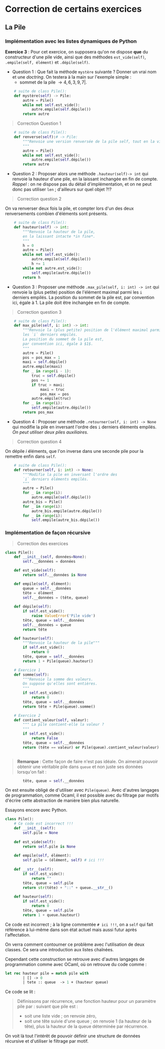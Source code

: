# Correction de certains exercices

## La Pile

### Implémentation avec les listes dynamiques de Python

**Exercice 3** : Pour cet exercice, on supposera qu'on ne dispose **que** du constructeur d'une pile vide, ainsi que des méthodes `est_vide(self)`, `.empile(self, élément)` et `.dépile(self)`. 
* Question 1 : Que fait la méthode `mystère` suivante ? Donner un vrai nom et une *doctring*. On testera à la main sur l'exemple simple : 
    * sommet de la pile $\rightarrow 4, 6, 3, 9, 7 |$.

```python
    # suite de class Pile():
    def mystère(self) -> Pile:
        autre = Pile()
        while not self.est_vide():
            autre.empile(self.dépile())
        return autre
```

> Correction Question 1
```python
    # suite de class Pile():
    def renverse(self):# -> Pile:
        """Renvoie une version renversée de la pile self, tout en la vidant.
        """
        autre = Pile()
        while not self.est_vide():
            autre.empile(self.dépile())
        return autre
```


* Question 2 : Proposer alors une méthode `.hauteur(self)-> int` qui renvoie la hauteur d'une pile, en la laissant inchangée en fin de compte. *Rappel* : on ne dispose pas du détail d'implémentation, et on ne peut donc pas utiliser `len` ; d'ailleurs sur quel objet ?!?

> Correction question 2

On va renverser deux fois la pile, et compter lors d'un des deux renversements combien d'éléments sont présents.

```python
    # suite de class Pile():
    def hauteur(self) -> int:
        """Renvoie la hauteur de la pile,
        en la laissant intacte *in fine*.
        """
        h = 0
        autre = Pile()
        while not self.est_vide():
            autre.empile(self.dépile())
            h += 1
        while not autre.est_vide():
            self.empile(autre.dépile())
        return h
```


* Question 3 : Proposer une méthode `.max_pile(self, i: int) -> int` qui renvoie la (plus petite) position de l'élément maximal parmi les `i` derniers empilés. La position du sommet de la pile est, par convention ici, égale à $1$. La pile doit être inchangée en fin de compte.

> Correction question 3

```python
    # suite de class Pile():
    def max_pile(self, i: int) -> int:
        """Renvoie la (plus petite) position de l'élément maximal parmi
        les `i` derniers empilés.
        La position du sommet de la pile est,
        par convention ici, égale à $1$.
        """
        autre = Pile()
        pos = pos_max = 1
        maxi = self.dépile()
        autre.empile(maxi)
        for _ in range(i - 1):
            truc = self.dépile()
            pos += 1
            if truc > maxi:
                maxi = truc
                pos_max = pos
            autre.empile(truc)
        for _ in range(i):
            self.empile(autre.dépile())
        return pos_max
```



* Question 4 : Proposer une méthode `.retourner(self, i: int) -> None` qui modifie la pile en inversant l'ordre des `i` derniers éléments empilés. *On peut utiliser deux piles auxiliaires*.

> Correction question 4

On dépile $i$ éléments, que l'on inverse dans une seconde pile pour la remettre enfin dans `self`.

```python
    # suite de class Pile():
    def retourner(self, i: int) -> None:
        """Modifie la pile en inversant l'ordre des
        `i` derniers éléments empilés.
        """
        autre = Pile()
        for _ in range(i):
            autre.empile(self.dépile())
        autre_bis = Pile()
        for _ in range(i):
            autre_bis.empile(autre.dépile())
        for _ in range(i):
            self.empile(autre_bis.dépile())
```

### Implémentation de façon récursive

> Correction des exercices

```python
class Pile():
    def __init__(self, données=None):
        self.__données = données

    def est_vide(self):
        return self.__données is None

    def empile(self, élément):
        queue = self.__données
        tête = élément
        self.__données = (tête, queue)
    
    def dépile(self):
        if self.est_vide():
            raise ValueError('Pile vide')
        tête, queue = self.__données
        self.__données = queue
        return tête

    def hauteur(self):
        """Renvoie la hauteur de la pile"""
        if self.est_vide():
            return 0
        tête, queue = self.__données
        return 1 + Pile(queue).hauteur()

    # Exercice 1
    def somme(self):
        """Renvoie la somme des valeurs.
        On suppose qu'elles sont entières.
        """
        if self.est_vide():
            return 0
        tête, queue = self.__données
        return tête + Pile(queue).somme()

    # Exercice 2
    def contient_valeur(self, valeur):
        """ La pile contient-elle la valeur ?
        """
        if self.est_vide():
            return False
        tête, queue = self.__données
        return (tête == valeur) or Pile(queue).contient_valeur(valeur)
    
```

> **Remarque** : Cette façon de faire n'est pas idéale. On aimerait pouvoir obtenir une véritable pile dans `queue` et non juste ses données lorsqu'on fait :
```python
        tête, queue = self.__données
```
On est ensuite obligé de d'utiliser avec `Pile(queue)`.
Avec d'autres langages de programmation, comme Ocaml, il est possible avec du filtrage par motifs d'écrire cette abstraction de manière bien plus naturelle.

Essayons encore avec Python.

```python
class Pile():
    # Ce code est incorrect !!!
    def __init__(self):
        self.pile = None
    
    def est_vide(self):
        return self.pile is None
    
    def empile(self, élément):
        self.pile = (élément, self) # ici !!!
    
    def __str__(self):
        if self.est_vide():
            return ""
        tête, queue = self.pile
        return str(tête) + "::" + queue.__str__()
    
    def hauteur(self):
        if self.est_vide():
            return 0
        tête, queue = self.pile
        return 1 + queue.hauteur()
```

Ce code est incorrect ; à la ligne commentée `# ici !!!`, on a `self` qui fait référence à lui-même dans son état actuel mais aussi futur après l'affectation.

On verra comment contourner ce problème avec l'utilisation de deux classes. Ce sera une introduction aux listes chaînées.

Cependant cette construction se retrouve avec d'autres langages de programmation comme avec OCaml, où on retrouve du code comme :

```ocaml
let rec hauteur pile = match pile with
        | [] -> 0
        | tete :: queue  -> 1 + (hauteur queue)
```

Ce code se lit : 
> Définissons par récurrence, une fonction hauteur pour un paramètre pile par : suivant que pile est : 
>* soit une liste vide ; on renvoie zéro,
>* soit une tête suivie d'une queue ; on renvoie 1 (la hauteur de la tête), plus la hauteur de la queue déterminée par récurrence.

On voit là tout l'intérêt de pouvoir définir une structure de données récursive et d'utiliser le filtrage par motif.

